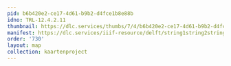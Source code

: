 ```yaml
---
pid: b6b420e2-ce17-4d61-b9b2-d4fce1b8e88b
idno: TRL-12.4.2.11
thumbnail: https://dlc.services/thumbs/7/4/b6b420e2-ce17-4d61-b9b2-d4fce1b8e88b/full/400,339/0/default.jpg
manifest: https://dlc.services/iiif-resource/delft/string1string2string3/kaartenproject-2007/TRL-12.4.2.11
order: '730'
layout: map
collection: kaartenproject
---
```

